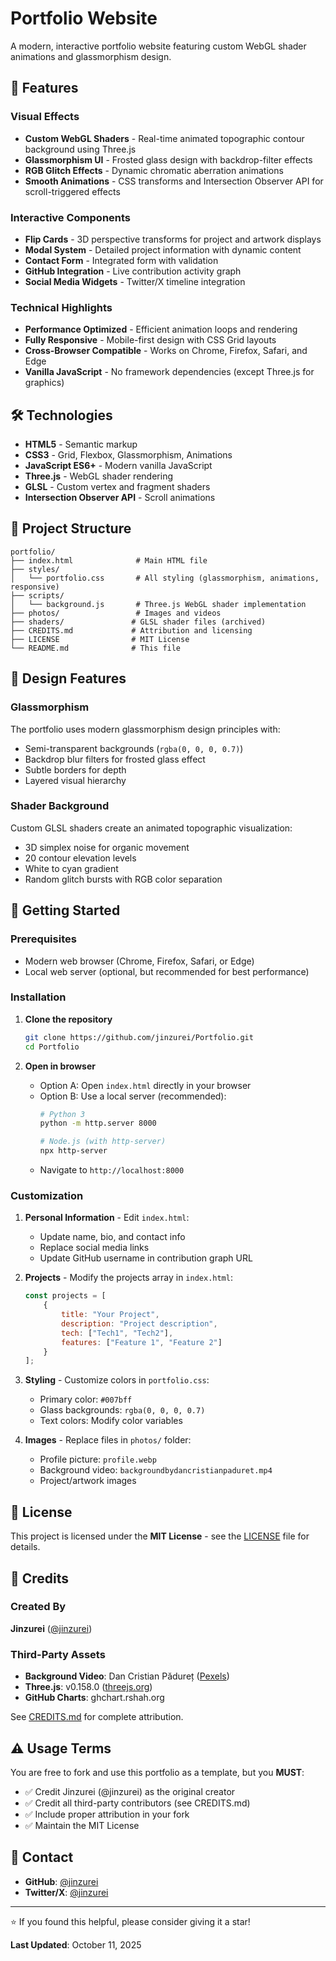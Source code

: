 # Portfolio Website

A modern, interactive portfolio website featuring custom WebGL shader animations and glassmorphism design.

## 🚀 Features

### Visual Effects
- **Custom WebGL Shaders** - Real-time animated topographic contour background using Three.js
- **Glassmorphism UI** - Frosted glass design with backdrop-filter effects
- **RGB Glitch Effects** - Dynamic chromatic aberration animations
- **Smooth Animations** - CSS transforms and Intersection Observer API for scroll-triggered effects

### Interactive Components
- **Flip Cards** - 3D perspective transforms for project and artwork displays
- **Modal System** - Detailed project information with dynamic content
- **Contact Form** - Integrated form with validation
- **GitHub Integration** - Live contribution activity graph
- **Social Media Widgets** - Twitter/X timeline integration

### Technical Highlights
- **Performance Optimized** - Efficient animation loops and rendering
- **Fully Responsive** - Mobile-first design with CSS Grid layouts
- **Cross-Browser Compatible** - Works on Chrome, Firefox, Safari, and Edge
- **Vanilla JavaScript** - No framework dependencies (except Three.js for graphics)

## 🛠️ Technologies

- **HTML5** - Semantic markup
- **CSS3** - Grid, Flexbox, Glassmorphism, Animations
- **JavaScript ES6+** - Modern vanilla JavaScript
- **Three.js** - WebGL shader rendering
- **GLSL** - Custom vertex and fragment shaders
- **Intersection Observer API** - Scroll animations

## 📁 Project Structure

```
portfolio/
├── index.html              # Main HTML file
├── styles/
│   └── portfolio.css       # All styling (glassmorphism, animations, responsive)
├── scripts/
│   └── background.js       # Three.js WebGL shader implementation
├── photos/                 # Images and videos
├── shaders/               # GLSL shader files (archived)
├── CREDITS.md             # Attribution and licensing
├── LICENSE                # MIT License
└── README.md              # This file
```

## 🎨 Design Features

### Glassmorphism
The portfolio uses modern glassmorphism design principles with:
- Semi-transparent backgrounds (`rgba(0, 0, 0, 0.7)`)
- Backdrop blur filters for frosted glass effect
- Subtle borders for depth
- Layered visual hierarchy

### Shader Background
Custom GLSL shaders create an animated topographic visualization:
- 3D simplex noise for organic movement
- 20 contour elevation levels
- White to cyan gradient
- Random glitch bursts with RGB color separation

## 🚀 Getting Started

### Prerequisites
- Modern web browser (Chrome, Firefox, Safari, or Edge)
- Local web server (optional, but recommended for best performance)

### Installation

1. **Clone the repository**
   ```bash
   git clone https://github.com/jinzurei/Portfolio.git
   cd Portfolio
   ```

2. **Open in browser**
   - Option A: Open `index.html` directly in your browser
   - Option B: Use a local server (recommended):
     ```bash
     # Python 3
     python -m http.server 8000
     
     # Node.js (with http-server)
     npx http-server
     ```
   - Navigate to `http://localhost:8000`

### Customization

1. **Personal Information** - Edit `index.html`:
   - Update name, bio, and contact info
   - Replace social media links
   - Update GitHub username in contribution graph URL

2. **Projects** - Modify the projects array in `index.html`:
   ```javascript
   const projects = [
       {
           title: "Your Project",
           description: "Project description",
           tech: ["Tech1", "Tech2"],
           features: ["Feature 1", "Feature 2"]
       }
   ];
   ```

3. **Styling** - Customize colors in `portfolio.css`:
   - Primary color: `#007bff`
   - Glass backgrounds: `rgba(0, 0, 0, 0.7)`
   - Text colors: Modify color variables

4. **Images** - Replace files in `photos/` folder:
   - Profile picture: `profile.webp`
   - Background video: `backgroundbydancristianpaduret.mp4`
   - Project/artwork images

## 📄 License

This project is licensed under the **MIT License** - see the [LICENSE](LICENSE) file for details.

## 🙏 Credits

### Created By
**Jinzurei** ([@jinzurei](https://github.com/jinzurei))

### Third-Party Assets
- **Background Video**: Dan Cristian Pădureț ([Pexels](https://www.pexels.com/video/white-in-spreading-in-different-direction-3051490/))
- **Three.js**: v0.158.0 ([threejs.org](https://threejs.org/))
- **GitHub Charts**: ghchart.rshah.org

See [CREDITS.md](CREDITS.md) for complete attribution.

## ⚠️ Usage Terms

You are free to fork and use this portfolio as a template, but you **MUST**:
- ✅ Credit Jinzurei (@jinzurei) as the original creator
- ✅ Credit all third-party contributors (see CREDITS.md)
- ✅ Include proper attribution in your fork
- ✅ Maintain the MIT License

## 📧 Contact

- **GitHub**: [@jinzurei](https://github.com/jinzurei)
- **Twitter/X**: [@jinzurei](https://twitter.com/jinzurei)

---

⭐ If you found this helpful, please consider giving it a star!

**Last Updated**: October 11, 2025